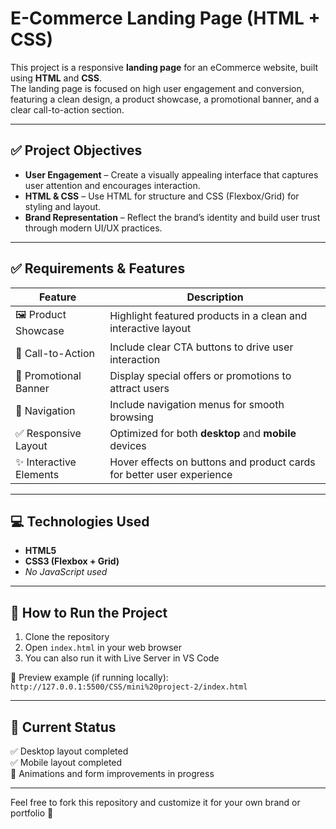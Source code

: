 # E-Commerce Landing Page (HTML + CSS)

This project is a responsive **landing page** for an eCommerce website, built using **HTML** and **CSS**.  
The landing page is focused on high user engagement and conversion, featuring a clean design, a product showcase, a promotional banner, and a clear call-to-action section.

---

## ✅ Project Objectives

- **User Engagement** – Create a visually appealing interface that captures user attention and encourages interaction.
- **HTML & CSS** – Use HTML for structure and CSS (Flexbox/Grid) for styling and layout.
- **Brand Representation** – Reflect the brand’s identity and build user trust through modern UI/UX practices.

---

## ✅ Requirements & Features

| Feature | Description |
|--------|-------------|
| 🖼 Product Showcase | Highlight featured products in a clean and interactive layout |
| 🎯 Call-to-Action | Include clear CTA buttons to drive user interaction |
| 📣 Promotional Banner | Display special offers or promotions to attract users |
| 🧭 Navigation | Include navigation menus for smooth browsing |
| ✅ Responsive Layout | Optimized for both **desktop** and **mobile** devices |
| ✨ Interactive Elements | Hover effects on buttons and product cards for better user experience |

---

## 💻 Technologies Used

- **HTML5**
- **CSS3 (Flexbox + Grid)**
- *No JavaScript used*

---

## 🚀 How to Run the Project

1. Clone the repository  
2. Open `index.html` in your web browser  
3. You can also run it with Live Server in VS Code

🔗 Preview example (if running locally):  
`http://127.0.0.1:5500/CSS/mini%20project-2/index.html`

---

## 📌 Current Status

✅ Desktop layout completed  
✅ Mobile layout completed  
🔧 Animations and form improvements in progress

---

Feel free to fork this repository and customize it for your own brand or portfolio 🌟


